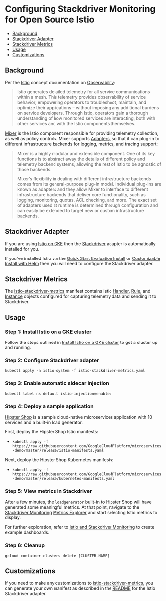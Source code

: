 # Configuring Stackdriver Monitoring for Open Source Istio

- [Background](#background)
- [Stackdriver Adapter](#stackdriver-adapter)
- [Stackdriver Metrics](#stackdriver-metrics)
- [Usage](#usage)
- [Customizations](#customizations)

## Background

Per the [Istio](https://istio.io) concept documentation on [Observability](https://istio.io/docs/concepts/observability/):

> Istio generates detailed telemetry for all service communications within a mesh. This telemetry provides observability of service behavior, empowering operators to troubleshoot, maintain, and optimize their applications – without imposing any additional burdens on service developers. Through Istio, operators gain a thorough understanding of how monitored services are interacting, both with other services and with the Istio components themselves.

[Mixer](https://istio.io/docs/reference/config/policy-and-telemetry/mixer-overview/) is the Istio component responsible for providing telemetry collection, as well as policy controls. Mixer supports [Adapters](https://istio.io/docs/reference/config/policy-and-telemetry/mixer-overview/#adapters), so that it can plug-in to different infrastructure backends for logging, metrics, and tracing support:

> Mixer is a highly modular and extensible component. One of its key functions is to abstract away the details of different policy and telemetry backend systems, allowing the rest of Istio to be agnostic of those backends.
>
> Mixer’s flexibility in dealing with different infrastructure backends comes from its general-purpose plug-in model. Individual plug-ins are known as adapters and they allow Mixer to interface to different infrastructure backends that deliver core functionality, such as logging, monitoring, quotas, ACL checking, and more. The exact set of adapters used at runtime is determined through configuration and can easily be extended to target new or custom infrastructure backends.

## Stackdriver Adapter

If you are using [Istio on GKE](https://cloud.google.com/istio/docs/istio-on-gke/overview) then the [Stackdriver](https://cloud.google.com/istio/docs/istio-on-gke/overview#stackdriver_support) adapter is automatically installed for you.

If you've installed Istio via the [Quick Start Evaluation Install](https://istio.io/docs/setup/kubernetes/install/kubernetes/) or [Customizable Install with Helm](https://istio.io/docs/setup/kubernetes/install/helm/) then you will need to configure the Stackdriver adapter.

## Stackdriver Metrics

The [istio-stackdriver-metrics](istio-stackdriver-metrics.yaml) manifest contains Istio [Handler](https://istio.io/docs/reference/config/policy-and-telemetry/istio.policy.v1beta1/#Handler), [Rule](https://istio.io/docs/reference/config/policy-and-telemetry/istio.policy.v1beta1/#Rule), and [Instance](https://istio.io/docs/reference/config/policy-and-telemetry/istio.policy.v1beta1/#Instance) objects configured for capturing telemetry data and sending it to Stackdriver.

## Usage

### Step 1: Install Istio on a GKE cluster

Follow the steps outlined in [Install Istio on a GKE cluster](https://cloud.google.com/istio/docs/how-to/installing-oss) to get a cluster up and running.

### Step 2: Configure Stackdriver adapter

`kubectl apply -n istio-system -f istio-stackdriver-metrics.yaml`

### Step 3: Enable automatic sidecar injection

`kubectl label ns default istio-injection=enabled`

### Step 4: Deploy a sample application

[Hipster Shop](https://github.com/GoogleCloudPlatform/microservices-demo/) is a sample cloud-native microservices application with 10 services and a built-in load generator. 

First, deploy the Hipster Shop Istio manifests:
- `kubectl apply -f https://raw.githubusercontent.com/GoogleCloudPlatform/microservices-demo/master/release/istio-manifests.yaml`

Next, deploy the Hipster Shop Kubernetes manifests:
- `kubectl apply -f https://raw.githubusercontent.com/GoogleCloudPlatform/microservices-demo/master/release/kubernetes-manifests.yaml`

### Step 5: View metrics in Stackdriver

After a few minutes, the `loadgenerator` built-in to Hipster Shop will have generated some meaningful metrics. At that point, navigate to the [Stackdriver Monitoring](https://app.google.stackdriver.com/) [Metrics Explorer](https://app.google.stackdriver.com/metrics-explorer) and start selecting Istio metrics to display. 

For further exploration, refer to [Istio and Stackdriver Monitoring](https://github.com/GoogleCloudPlatform/istio-samples/tree/master/istio-stackdriver#monitoring) to create example dashboards.

### Step 6: Cleanup

`gcloud container clusters delete [CLUSTER-NAME]`

## Customizations

If you need to make any customizations to [istio-stackdriver-metrics](istio-stackdriver-metrics.yaml), you can generate your own manifest as described in the [README](https://github.com/istio/istio/tree/master/mixer/adapter/stackdriver) for the Istio Stackdriver adapter.